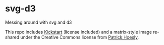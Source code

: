 svg-d3
======

Messing around with svg and d3

This repo includes [Kickstart](http://www.99lime.com/) (license included) and a matrix-style image re-shared under the Creative Commons license from [Patrick Hoesly](http://www.flickr.com/photos/zooboing/4335531915/).